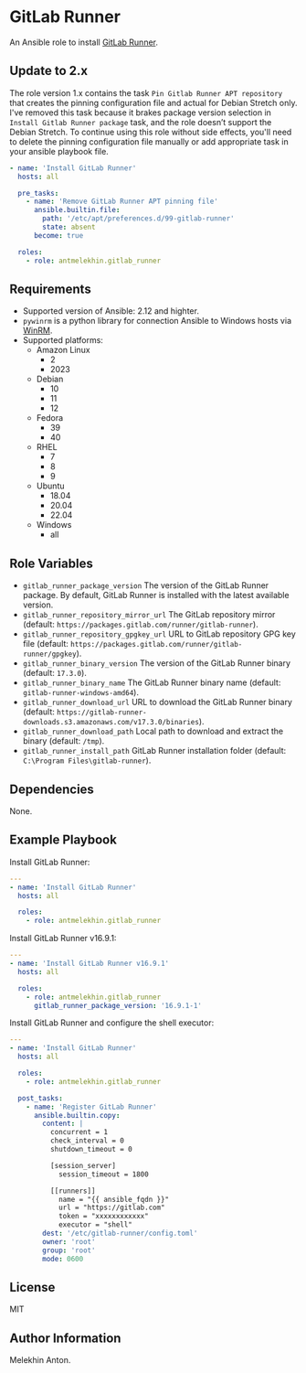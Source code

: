 GitLab Runner
=============

An Ansible role to install [GitLab Runner](https://docs.gitlab.com/runner/).

Update to 2.x
-------------

The role version 1.x contains the task `Pin Gitlab Runner APT repository` that creates the pinning configuration file and actual for Debian Stretch only.
I've removed this task because it brakes package version selection in `Install Gitlab Runner package` task, and the role doesn’t support the Debian Stretch.
To continue using this role without side effects, you'll need to delete the pinning configuration file manually or add appropriate task in your ansible playbook file.

```yaml
- name: 'Install GitLab Runner'
  hosts: all

  pre_tasks:
    - name: 'Remove GitLab Runner APT pinning file'
      ansible.builtin.file:
        path: '/etc/apt/preferences.d/99-gitlab-runner'
        state: absent
      become: true

  roles:
    - role: antmelekhin.gitlab_runner
```

Requirements
------------

- Supported version of Ansible: 2.12 and highter.
- `pywinrm` is a python library for connection Ansible to Windows hosts via [WinRM](https://docs.ansible.com/ansible/latest/user_guide/windows_winrm.html).
- Supported platforms:
  - Amazon Linux
    - 2
    - 2023
  - Debian
    - 10
    - 11
    - 12
  - Fedora
    - 39
    - 40
  - RHEL
    - 7
    - 8
    - 9
  - Ubuntu
    - 18.04
    - 20.04
    - 22.04
  - Windows
    - all

Role Variables
--------------

- `gitlab_runner_package_version` The version of the GitLab Runner package. By default, GitLab Runner is installed with the latest available version.
- `gitlab_runner_repository_mirror_url` The GitLab repository mirror (default: `https://packages.gitlab.com/runner/gitlab-runner`).
- `gitlab_runner_repository_gpgkey_url` URL to GitLab repository GPG key file (default: `https://packages.gitlab.com/runner/gitlab-runner/gpgkey`).
- `gitlab_runner_binary_version` The version of the GitLab Runner binary (default: `17.3.0`).
- `gitlab_runner_binary_name` The GitLab Runner binary name (default: `gitlab-runner-windows-amd64`).
- `gitlab_runner_download_url` URL to download the GitLab Runner binary (default: `https://gitlab-runner-downloads.s3.amazonaws.com/v17.3.0/binaries`).
- `gitlab_runner_download_path` Local path to download and extract the binary (default: `/tmp`).
- `gitlab_runner_install_path` GitLab Runner installation folder (default: `C:\Program Files\gitlab-runner`).

Dependencies
------------

None.

Example Playbook
----------------

Install GitLab Runner:

```yaml
---
- name: 'Install GitLab Runner'
  hosts: all

  roles:
    - role: antmelekhin.gitlab_runner
```

Install GitLab Runner v16.9.1:

```yaml
---
- name: 'Install GitLab Runner v16.9.1'
  hosts: all

  roles:
    - role: antmelekhin.gitlab_runner
      gitlab_runner_package_version: '16.9.1-1'
```

Install GitLab Runner and configure the shell executor:

```yaml
---
- name: 'Install GitLab Runner'
  hosts: all

  roles:
    - role: antmelekhin.gitlab_runner

  post_tasks:
    - name: 'Register GitLab Runner'
      ansible.builtin.copy:
        content: |
          concurrent = 1
          check_interval = 0
          shutdown_timeout = 0

          [session_server]
            session_timeout = 1800

          [[runners]]
            name = "{{ ansible_fqdn }}"
            url = "https://gitlab.com"
            token = "xxxxxxxxxxxx"
            executor = "shell"
        dest: '/etc/gitlab-runner/config.toml'
        owner: 'root'
        group: 'root'
        mode: 0600
```

License
-------

MIT

Author Information
------------------

Melekhin Anton.

